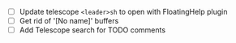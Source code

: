 - [ ] Update telescope `<leader>sh` to open with FloatingHelp plugin
- [ ] Get rid of '[No name]' buffers
- [ ] Add Telescope search for TODO comments
